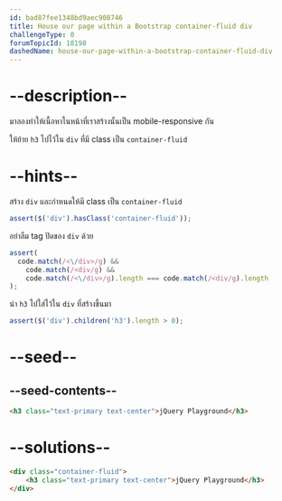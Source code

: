 ```yaml
---
id: bad87fee1348bd9aec908746
title: House our page within a Bootstrap container-fluid div
challengeType: 0
forumTopicId: 18198
dashedName: house-our-page-within-a-bootstrap-container-fluid-div
---
```


# --description--

มาลองทำให้เนื้อหาในหน้าที่เราสร้างนั้นเป็น mobile-responsive กัน

ให้ย้าย `h3` ไปไว้ใน `div` ที่มี class เป็น `container-fluid`

# --hints--

สร้าง `div` และกำหนดให้มี class เป็น `container-fluid`

```js
assert($('div').hasClass('container-fluid'));
```

อย่าลืม tag ปิดของ `div` ด้วย

```js
assert(
  code.match(/<\/div>/g) &&
    code.match(/<div/g) &&
    code.match(/<\/div>/g).length === code.match(/<div/g).length
);
```

นำ `h3` ไปใส่ไว้ใน `div` ที่สร้างขึ้นมา

```js
assert($('div').children('h3').length > 0);
```

# --seed--

## --seed-contents--

```html
<h3 class="text-primary text-center">jQuery Playground</h3>
```

# --solutions--

```html
<div class="container-fluid">
    <h3 class="text-primary text-center">jQuery Playground</h3>
</div>
```

